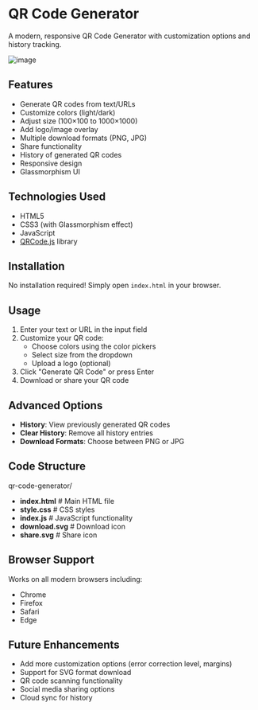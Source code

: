 # QR Code Generator 

A modern, responsive QR Code Generator with customization options and history tracking.

![image](https://github.com/user-attachments/assets/1bb53a38-ffa8-4ae3-835e-6bf9be8fc8cb)


## Features

- Generate QR codes from text/URLs
- Customize colors (light/dark)
- Adjust size (100×100 to 1000×1000)
- Add logo/image overlay
- Multiple download formats (PNG, JPG)
- Share functionality
- History of generated QR codes
- Responsive design
- Glassmorphism UI

## Technologies Used

- HTML5
- CSS3 (with Glassmorphism effect)
- JavaScript
- [QRCode.js](https://github.com/davidshimjs/qrcodejs) library

## Installation

No installation required! Simply open `index.html` in your browser.

## Usage

1. Enter your text or URL in the input field
2. Customize your QR code:
   - Choose colors using the color pickers
   - Select size from the dropdown
   - Upload a logo (optional)
3. Click "Generate QR Code" or press Enter
4. Download or share your QR code

## Advanced Options

- **History**: View previously generated QR codes
- **Clear History**: Remove all history entries
- **Download Formats**: Choose between PNG or JPG

## Code Structure
qr-code-generator/
- **index.html** # Main HTML file
- **style.css** # CSS styles
- **index.js** # JavaScript functionality
- **download.svg** # Download icon
- **share.svg** # Share icon

## Browser Support

Works on all modern browsers including:
- Chrome
- Firefox
- Safari
- Edge

## Future Enhancements

- Add more customization options (error correction level, margins)
- Support for SVG format download
- QR code scanning functionality
- Social media sharing options
- Cloud sync for history
